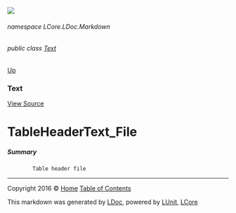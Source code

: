 ![](Content/LDoc-banner-small.png "")

###### namespace LCore.LDoc.Markdown

###### public class [Text](docs/Text.md)
[Up](docs/Text.md)

### Text
[View Source](Markdown/Text/Text.cs)

# TableHeaderText_File

##### Summary

            Table header file
            



---

Copyright 2016 &copy; [Home](../README.md) [Table of Contents](../TableOfContents.md)

This markdown was generated by [LDoc](https://github.com/CodeSingularity/LDoc), powered by [LUnit](https://github.com/CodeSingularity/LUnit), [LCore](https://github.com/CodeSingularity/LCore)
